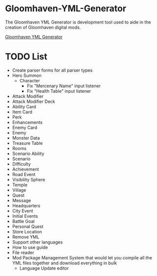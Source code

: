 # Gloomhaven-YML-Generator
 The Gloomhaven YML Generator is development tool used to aide in the creation of Gloomhaven digital mods.

[Gloomhaven YML Generator](https://davidstender.github.io/gloomhaven-yml-generator/index.html)

# TODO List
- Create parser forms for all parser types  
- Hero Summon  
    - Character  
        - Fix "Mercenary Name" input listener  
        - Fix "Health Table" input listener  
- Attack Modifier  
- Attack Modifier Deck  
- Ability Card  
- Item Card  
- Perk  
- Enhancements  
- Enemy Card  
- Enemy  
- Monster Data  
- Treasure Table  
- Rooms  
- Scenario Ability  
- Scenario  
- Difficulty  
- Achievement  
- Road Event  
- Visibility Sphere  
- Temple  
- Village  
- Quest  
- Message  
- Headquarters  
- City Event  
- Initial Events  
- Battle Goal  
- Personal Quest  
- Store Location  
- Remove YML  
- Support other languages  
- How to use guide  
- File reader  
- Mod Package Management System that would let you compile all the YML files together and download everything in bulk  
    - Language Update editor  
